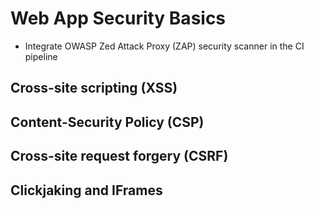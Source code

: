 # Web App Security Basics


- Integrate OWASP Zed Attack Proxy (ZAP) security scanner in the CI pipeline

## Cross-site scripting (XSS)

## Content-Security Policy (CSP)

## Cross-site request forgery (CSRF)

## Clickjaking and IFrames

